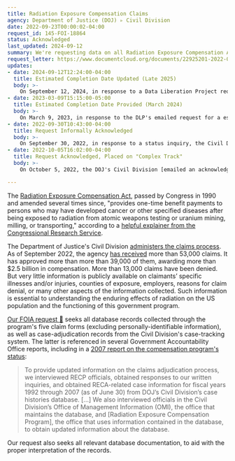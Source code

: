 ```yaml
---
title: Radiation Exposure Compensation Claims
agency: Department of Justice (DOJ) ▹ Civil Division
date: 2022-09-23T00:00:02-04:00
request_id: 145-FOI-18864
status: Acknowledged
last_updated: 2024-09-12
summary: We're requesting data on all Radiation Exposure Compensation Act claims filed, as well as the government's handling of those claims.
request_letter: https://www.documentcloud.org/documents/22925201-2022-09-23-dojciv-reca-foia-request
updates:
- date: 2024-09-12T12:24:00-04:00
  title: Estimated Completion Date Updated (Late 2025)
  body: >-
    On September 12, 2024, in response to a Data Liberation Project request for an updated timeline, the Civil Division emailed: "[…] We are working diligently through our backlog. We are currently tackling requests from mid-2021. It could still take an additional year on your request. A few months ago, we brought on additional staff in an effort to tackle our backlog."
- date: 2023-03-09T15:15:00-05:00
  title: Estimated Completion Date Provided (March 2024)
  body: >-
    On March 9, 2023, in response to the DLP's emailed request for a estimated completion date, the Civil Division wrote, "Due to our current backlog, we anticipate completion of your request by March 2024. Although we have provided a timeframe for completing your request, it is possible that your request can be completed prior to that date."
- date: 2022-09-30T10:43:00-04:00
  title: Request Informally Acknowledged
  body: >-
    On September 30, 2022, in response to a status inquiry, the Civil Division confirmed via email that it has received this request, and that "[a]n acknowledgment letter will follow shortly."
- date: 2022-10-05T16:02:00-04:00
  title: Request Acknowledged, Placed on "Complex Track"
  body: >-
    On October 5, 2022, the DOJ's Civil Division [emailed an acknowledgment letter 📄](https://www.documentcloud.org/documents/23126616-2022-10-05-145-foi-18864-acknowledgment-letter) regarding this request, which has been assigned to the "complex" processing track. "The records you seek require a search in another Office in the Division; therefore, your request presents 'unusual circumstances' under the FOIA," according to the letter. The agency has agreed to classify the Data Liberation Project as a "representative of the news media," which means the request will not incur search fees. It has not, however, "yet made a decision on your request for a [full] fee waiver."

---
```


The [Radiation Exposure Compensation Act](https://en.wikipedia.org/wiki/Radiation_Exposure_Compensation_Act), passed by Congress in 1990 and amended several times since, "provides one-time benefit payments to persons who may have developed cancer or other specified diseases after being exposed to radiation from atomic weapons testing or uranium mining, milling, or transporting," according to a [helpful explainer from the Congressional Research Service](https://crsreports.congress.gov/product/pdf/R/R43956/14).

The Department of Justice's Civil Division [administers the claims process](https://www.justice.gov/civil/common/reca). As of September 2022, the agency [has received](https://www.justice.gov/civil/awards-date-09192022) more than 53,000 claims. It has approved more than more than 39,000 of them, awarding more than $2.5 billion in compensation. More than 13,000 claims have been denied. But very little information is publicly available on claimants’ specific illnesses and/or injuries, counties of exposure, employers, reasons for claim denial, or many other aspects of the information collected. Such information is essential to understanding the enduring effects of radiation on the US population and the functioning of this government program. 

[Our FOIA request 📄](https://www.documentcloud.org/documents/22925201-2022-09-23-dojciv-reca-foia-request) seeks all database records collected through the program's five claim forms (excluding personally-identifiable information), as well as case-adjudication records from the Civil Division's case-tracking system. The latter is referenced in several Government Accountability Office reports, including in a [2007 report on the compensation program's status](https://www.gao.gov/products/gao-07-1037r):

> To provide updated information on the claims adjudication process, we interviewed RECP officials, obtained responses to our written inquiries, and obtained RECA-related case information for fiscal years 1992 through 2007 (as of June 30) from DOJ’s Civil Division’s case histories database. [...] We also interviewed officials in the Civil Division’s Office of Management Information (OMI), the office that maintains the database, and [Radiation Exposure Compensation Program], the office that uses information contained in the database, to obtain updated information about the database.

Our request also seeks all relevant database documentation, to aid with the proper interpretation of the records.
